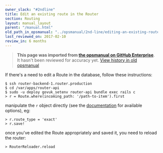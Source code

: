 ```yaml
---
owner_slack: "#2ndline"
title: Edit an existing route in the Router
section: Routing
layout: manual_layout
parent: "/manual.html"
old_path_in_opsmanual: "../opsmanual/2nd-line/editing-an-existing-route.md"
last_reviewed_on: 2017-02-10
review_in: 6 months
---
```


> **This page was imported from [the opsmanual on GitHub Enterprise](https://github.com/alphagov/govuk-legacy-opsmanual)**.
It hasn't been reviewed for accuracy yet.
[View history in old opsmanual](https://github.com/alphagov/govuk-legacy-opsmanual/tree/master/2nd-line/editing-an-existing-route.md)


If there's a need to edit a Route in the database, follow these
instructions:

    $ ssh router-backend-1.router.production
    $ cd /var/apps/router-api
    $ sudo -u deploy govuk_setenv router-api bundle exec rails c
    > r = Route.where(incoming_path: '/path-to-item').first

manipulate the `r` object directly (see the
[documentation](https://github.com/alphagov/router#data-structure) for
available options), eg:

    > r.route_type = 'exact'
    > r.save!

once you've edited the Route appropriately and saved it, you need to
reload the router:

    > RouterReloader.reload
